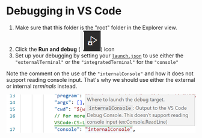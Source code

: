 # Debugging in VS Code

1. Make sure that this folder is the "root" folder in the Explorer view.
2. Click the **Run and debug** (![](./Images/RunAndDebug.png)) icon
3. Set up your debugging by setting your [`launch.json`](./.vscode/launch.json) to use either the `"externalTerminal"` or the `"integratedTerminal"` for the `"console"`

Note the comment on the use of the `"internalConsole"` and how it does not support reading console input. That's why we should use either the external or internal *terminals* instead.

![](./Images/DefaultDebugConsole.png)
